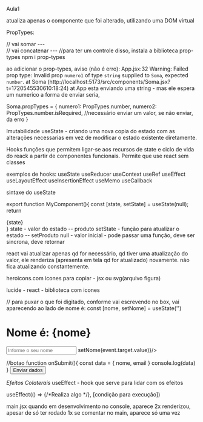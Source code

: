 Aula1

atualiza apenas o componente que foi alterado, utilizando uma DOM virtual

PropTypes:

// vai somar --- <Soma numero1={10} numero2={30}/>  
// vai concatenar --- <Soma numero1="10" numero2="30"/>
//para ter um controle disso, instala a biblioteca prop-types
npm i prop-types



ao adicionar o prop-types, aviso (não é erro):
App.jsx:32 Warning: Failed prop type: Invalid prop `numero1` of type `string` supplied to `Soma`, expected `number`.
    at Soma (http://localhost:5173/src/components/Soma.jsx?t=1720545530610:18:24)
    at App
esta enviando uma string - <Soma numero1="10" numero2="30"/>  mas ele espera um numerico
a forma de enviar seria, <Soma numero1={10} numero2={30}/>  

Soma.propTypes = {
    numero1: PropTypes.number,
    numero2: PropTypes.number.isRequired,  //necessário enviar um valor, se não enviar, da erro
}

Imutabilidade
useState - criando uma nova copia do estado com as alterações necessarias em vez de modificar
o estado existente diretamente.


Hooks
funções que permitem ligar-se aos recursos de state e ciclo de vida do reack a partir de
componentes funcionais.
Permite que use react sem classes

exemplos de hooks:
useState
useReducer
useContext
useRef
useEffect
useLayoutEffect
useInsertionEffect
useMemo
useCallback


sintaxe do useState

export function MyComponent(){
    const [state, setState] = useState(null);
    return <div>{state}</div>
}
state - valor do estado -- produto
setState - função para atualizar o estado -- setProduto
null - valor inicial - pode passar uma função, deve ser sincrona, deve retornar

react vai atualizar apenas qd for necessário, qd tiver uma atualização do valor, ele renderiza (apresenta em tela qd for atualizado) novamente. não fica atualizando constantemente. 


heroicons.com
icones para copiar - jsx ou svg(arquivo figura)

lucide - react - biblioteca com icones

// para puxar o que foi digitado, conforme vai escrevendo no box, vai aparecendo ao lado de nome é:
const [nome, setNome] = useState('')
<h1>Nome é: {nome}</h1>
<input type="text" placeholder="Informe o seu nome" onChange={event => setNome(event.target.value)}/>


//botao
  function onSubmit(){
    const data = {
      nome,
      email
    }
    console.log(data)
  }
    <button onClick={onSubmit}>Enviar dados</button>



*Efeitos Colaterais*
useEffect - hook que serve para lidar com os efeitos

useEffect(() => {/*Realiza algo */}, [condição para execução])

main.jsx
<StrictMode> quando em desenvolvimento
no console, aparece 2x renderizou, apesar de só ter rodado 1x
se comentar no main, aparece só uma vez

